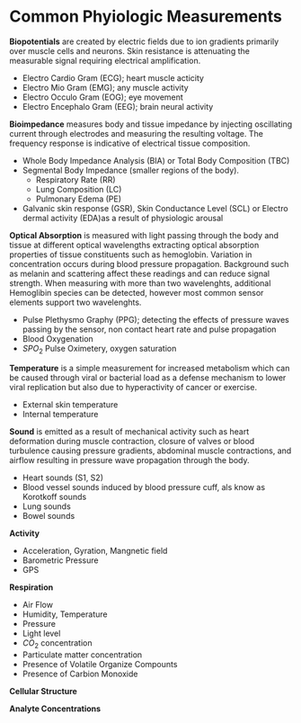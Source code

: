 # Common Phyiologic Measurements

**Biopotentials** are created by electric fields due to ion gradients primarily over muscle cells and neurons. Skin resistance is attenuating the measurable signal requiring electrical amplification.

- Electro Cardio Gram (ECG); heart muscle acticity
- Electro Mio Gram (EMG); any muscle activity
- Electro Occulo Gram (EOG); eye movement
- Electro Encephalo Gram (EEG); brain neural activity

**Bioimpedance** measures body and tissue impedance by injecting oscillating current through electrodes and measuring the resulting voltage. The frequency response is indicative of electrical tissue composition.

- Whole Body Impedance Analysis (BIA) or Total Body Composition (TBC)
- Segmental Body Impedance (smaller regions of the body).
    - Respiratory Rate (RR)
    - Lung Composition (LC)
    - Pulmonary Edema (PE)
- Galvanic skin response (GSR), Skin Conductance Level (SCL) or Electro dermal activity (EDA)as a result of physiologic arousal

**Optical Absorption** is measured with light passing through the body and tissue at different optical wavelengths extracting optical absorption properties of tissue constituents such as hemoglobin. Variation in concentration occurs during blood pressure propagation. Background such as melanin and scattering affect these readings and can reduce signal strength. When measuring with more than two wavelenghts, additional Hemoglibin species can be detected, however most common sensor elements support two wavelenghts.

- Pulse Plethysmo Graphy (PPG); detecting the effects of pressure waves passing by the sensor, non contact heart rate and pulse propagation
- Blood Oxygenation
- $SPO_2$ Pulse Oximetery, oxygen saturation

**Temperature** is a simple measurement for increased metabolism which can be caused through viral or bacterial load as a defense mechanism to lower viral replication but also due to hyperactivity of cancer or exercise.

- External skin temperature
- Internal temperature

**Sound** is emitted as a result of mechanical activity such as heart deformation during muscle contraction, closure of valves or blood turbulence causing pressure gradients, abdominal muscle contractions, and airflow resulting in pressure wave propagation through the body.

- Heart sounds (S1, S2)
- Blood vessel sounds induced by blood pressure cuff, als know as Korotkoff sounds
- Lung sounds
- Bowel sounds

**Activity**

- Acceleration, Gyration, Mangnetic field
- Barometric Pressure
- GPS

**Respiration**

- Air Flow
- Humidity, Temperature
- Pressure
- Light level
- $CO_2$ concentration
- Particulate matter concentration
- Presence of Volatile Organize Compounts
- Presence of Carbion Monoxide

**Cellular Structure**

**Analyte Concentrations**
